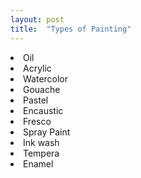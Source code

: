 ```yaml
---
layout: post
title:  "Types of Painting"
---
```


<li>Oil</li>
<li>Acrylic</li>
<li>Watercolor</li>
<li>Gouache</li>
<li>Pastel</li>
<li>Encaustic</li>
<li>Fresco</li>
<li>Spray Paint</li>
<li>Ink wash</li>
<li>Tempera</li>
<li>Enamel</li>